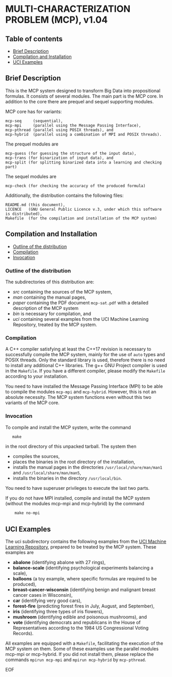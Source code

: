 # MULTI-CHARACTERIZATION PROBLEM (MCP), v1.04
				   
## Table of contents

* [Brief Description](#brief-description)
* [Compilation and Installation](#compilation-and-installation)
* [UCI Examples](#uci-examples)



## Brief Description

This  is  the   MCP  system  designed  to  transform   Big  Data  into
propositional formulas. It consists of  several modules. The main part
is the MCP core. In addition to  the core there are prequel and sequel
supporting modules.

MCP core has for variants:

    mcp-seq     (sequential),
    mcp-mpi     (parallel using the Message Passing Interface),
    mcp-pthread (parallel using POSIX threads), and
    mcp-hybrid  (parallel using a combination of MPI and POSIX threads).

The prequel modules are

    mcp-guess (for guessing the structure of the input data),
    mcp-trans (for binarization of input data), and
    mcp-split (for splitting binarized data into a learning and checking part)

The sequel modules are

    mcp-check (for checking the accuracy of the produced formula)

Additionally, the distribution contains the following files:

    README.md (this document),
    LICENCE   (GNU General Public Licence v.3, under which this software is distributed),
    Makefile  (for the compilation and installation of the MCP system)

## Compilation and Installation
* [Outline of the distribution](#outline-of-the-distribution)
* [Compilation](#compilation)
* [Invocation](#invocation)

### Outline of the distribution

The subdirectories of this distribution are:
 - *src*   containing the sources of the MCP system,
 - *man*   containing the manual pages,
 - *paper* containing the PDF document `mcp-sat.pdf` with a detailed description of the MCP system
 - *bin*   is necessary for compilation, and
 - *uci*   containing several examples from the UCI Machine Learning
         Repository, treated by the MCP system.

### Compilation

A C++ compiler satisfying at least  the C++17 revision is necessary to
successfully  compile the  MCP system,  mainly for  the use  of `auto`
types and POSIX threads. Only  the standard library is used, therefore
there is no need to install any additional C++ libraries.  The g++ GNU
Project compiler  is used  in the  `Makefile`. If  you have  a different
compiler, please modify the `Makefile` according to your installation.

You need to  have installed the Message Passing Interface  (MPI) to be
able to compile the modules `mcp-mpi` and `mcp-hybrid`.  However, this
is not  an absolute necessity.  The MCP system functions  even without
this two variants of the MCP core.

### Invocation

To compile and install the MCP system, write the command
```Makefile
   make
```
in the root directory of this unpacked tarball. The system then

   - compiles the sources,
   - places the binaries in the root directory of the installation,
   - installs the manual pages in the directories
     `/usr/local/share/man/man1` and `/usr/local/share/man/man5`,
   - installs the binaries in the directory `/usr/local/bin`.

You need to have superuser privileges to execute the last two parts.

If you do  not have MPI installed, compile and  install the MCP system
(without the modules mcp-mpi and mcp-hybrid) by the command
```Makefile
    make no-mpi
```

## UCI Examples

The  uci subdirectory  contains the  following examples  from the  [UCI
Machine Learning Repository](http://archive.ics.uci.edu/ml/), prepared
to be treated by the MCP system. These examples are

 - **abalone**                 (identifying abalone with 27 rings),
 - **balance-scale**           (identifying psychological experiments balancing a scale),
 - **balloons**                (a toy example, where specific formulas are required to be produced),
 - **breast-cancer-wisconsin** (identifying benign and malignant breast cancer cases in Wisconsin),
 - **car**                     (identifying very good cars),
 - **forest-fire**             (predicting forest fires in July, August, and September),
 - **iris**                    (identifying three types of iris flowers),
 - **mushroom**                (identifying edible and poisonous mushrooms), and
 - **vote**                    (identifying democrats and republicans in the House of
                                Representatives according to the 1984 US Congressional Voting Records).

All  examples  are  equipped   with  a  `Makefile`,  facilitating  the
execution of  the MCP system on  them. Some of these  examples use the
parallel modules mcp-mpi or mcp-hybrid.   If you did not install them,
please replace  the commands `mpirun mcp-mpi`  and `mpirun mcp-hybrid`
by `mcp-pthread`.

EOF

